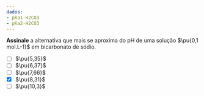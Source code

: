 ```yaml
---
dados:
- pKa1-H2CO3
- pKa2-H2CO3
---
```


**Assinale** a alternativa que mais se aproxima do $\mathrm{pH}$ de uma solução $\pu{0,1 mol.L-1}$ em bicarbonato de sódio.

- [ ] $\pu{5,35}$
- [ ] $\pu{6,37}$
- [ ] $\pu{7,66}$
- [x] $\pu{8,31}$
- [ ] $\pu{10,3}$
